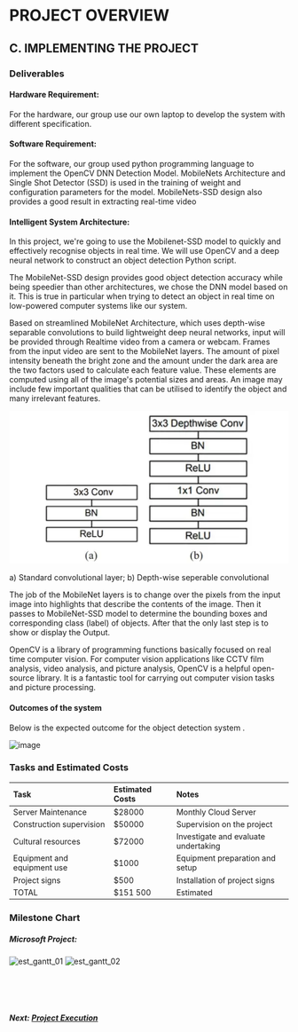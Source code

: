 # PROJECT OVERVIEW

## C. IMPLEMENTING THE PROJECT

### Deliverables

#### Hardware Requirement: 

For the hardware, our group use our own laptop to develop the system with different specification.

#### Software Requirement:

For the software, our group used python programming language to implement the OpenCV DNN Detection Model. MobileNets Architecture and Single Shot Detector (SSD) is used in the training of weight and configuration parameters for the model. MobileNets-SSD design also provides a good result in extracting real-time  video

#### Intelligent System Architecture:

In this project, we're going to use the Mobilenet-SSD model to quickly and effectively recognise objects in real time. We will use OpenCV and a deep neural network to construct an object detection Python script.

The MobileNet-SSD design provides good object detection accuracy while being speedier than other architectures, we chose the DNN model based on it. This is true in particular when trying to detect an object in real time on low-powered computer systems like our system. 

Based on streamlined MobileNet Architecture, which uses depth-wise separable convolutions to build lightweight deep neural networks, input will be provided through Realtime video from a camera or webcam. Frames from the input video are sent to the MobileNet layers. The amount of pixel intensity beneath the bright zone and the amount under the dark area are the two factors used to calculate each feature value. These elements are computed using all of the image's potential sizes and areas. An image may include few important qualities that can be utilised to identify the object and many irrelevant features.

![image](Assets/mobilenet.png)

a) Standard convolutional layer; b) Depth-wise seperable convolutional


The job of the MobileNet layers is to change over the pixels from the input image into highlights that describe the contents of the image. Then it passes to MobileNet-SSD model to determine the bounding boxes and corresponding class (label) of objects. After that the only last step is to show or display the Output.

OpenCV is a library of programming functions basically focused on real time computer vision. For computer vision applications like CCTV film analysis, video analysis, and picture analysis, OpenCV is a helpful open-source library. It is a fantastic tool for carrying out computer vision tasks and picture processing.




#### Outcomes of the system

Below is the expected outcome for the object detection system .

![image](https://user-images.githubusercontent.com/121591165/211705231-486cd6a6-f047-4412-b799-df5746a19b08.png)

### Tasks and Estimated Costs

|          Task               | Estimated Costs |         Notes                        |
| :---                        |  :---           |         :---                         |
| Server Maintenance          | $28000          | Monthly Cloud Server                 |
| Construction supervision    | $50000          | Supervision on the project           |
| Cultural resources          | $72000          | Investigate and evaluate undertaking |
| Equipment and equipment use | $1000           | Equipment preparation and setup      |
| Project signs               | $500            | Installation of project signs        |
| TOTAL                       | $151 500        | Estimated                            |

### Milestone Chart

##### Microsoft Project:

![est_gantt_01](Assets/est_gantt_01.png)
![est_gantt_02](Assets/est_gantt_02.png)

<br><br><br>
##### Next: [Project Execution ](D-Project_Execution.md)
 
